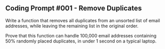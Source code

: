 ## Coding Prompt #001 - Remove Duplicates

Write a function that removes all duplicates from an unsorted list of email addresses, while leaving the remaining list in the original order.

Prove that this function can handle 100,000 email addresses containing 50% randomly placed duplicates, in under 1 second on a typical laptop.
